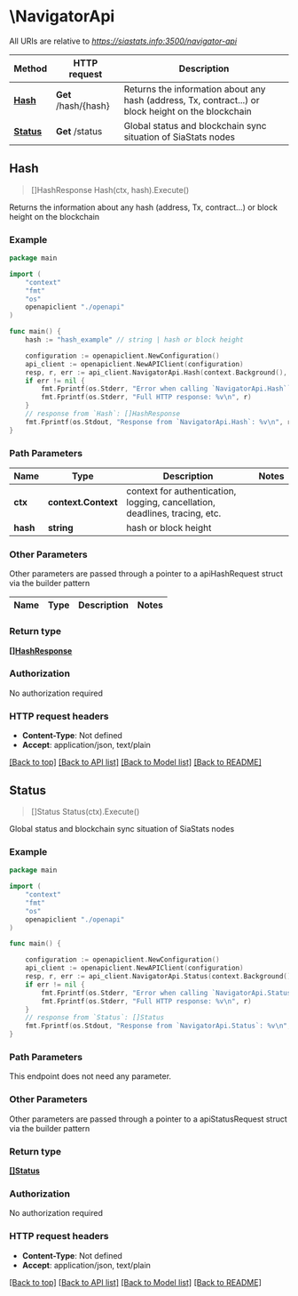 # \NavigatorApi

All URIs are relative to *https://siastats.info:3500/navigator-api*

Method | HTTP request | Description
------------- | ------------- | -------------
[**Hash**](NavigatorApi.md#Hash) | **Get** /hash/{hash} | Returns the information about any hash (address, Tx, contract...) or block height on the blockchain
[**Status**](NavigatorApi.md#Status) | **Get** /status | Global status and blockchain sync situation of SiaStats nodes



## Hash

> []HashResponse Hash(ctx, hash).Execute()

Returns the information about any hash (address, Tx, contract...) or block height on the blockchain

### Example

```go
package main

import (
    "context"
    "fmt"
    "os"
    openapiclient "./openapi"
)

func main() {
    hash := "hash_example" // string | hash or block height

    configuration := openapiclient.NewConfiguration()
    api_client := openapiclient.NewAPIClient(configuration)
    resp, r, err := api_client.NavigatorApi.Hash(context.Background(), hash).Execute()
    if err != nil {
        fmt.Fprintf(os.Stderr, "Error when calling `NavigatorApi.Hash``: %v\n", err)
        fmt.Fprintf(os.Stderr, "Full HTTP response: %v\n", r)
    }
    // response from `Hash`: []HashResponse
    fmt.Fprintf(os.Stdout, "Response from `NavigatorApi.Hash`: %v\n", resp)
}
```

### Path Parameters


Name | Type | Description  | Notes
------------- | ------------- | ------------- | -------------
**ctx** | **context.Context** | context for authentication, logging, cancellation, deadlines, tracing, etc.
**hash** | **string** | hash or block height | 

### Other Parameters

Other parameters are passed through a pointer to a apiHashRequest struct via the builder pattern


Name | Type | Description  | Notes
------------- | ------------- | ------------- | -------------


### Return type

[**[]HashResponse**](HashResponse.md)

### Authorization

No authorization required

### HTTP request headers

- **Content-Type**: Not defined
- **Accept**: application/json, text/plain

[[Back to top]](#) [[Back to API list]](../README.md#documentation-for-api-endpoints)
[[Back to Model list]](../README.md#documentation-for-models)
[[Back to README]](../README.md)


## Status

> []Status Status(ctx).Execute()

Global status and blockchain sync situation of SiaStats nodes

### Example

```go
package main

import (
    "context"
    "fmt"
    "os"
    openapiclient "./openapi"
)

func main() {

    configuration := openapiclient.NewConfiguration()
    api_client := openapiclient.NewAPIClient(configuration)
    resp, r, err := api_client.NavigatorApi.Status(context.Background()).Execute()
    if err != nil {
        fmt.Fprintf(os.Stderr, "Error when calling `NavigatorApi.Status``: %v\n", err)
        fmt.Fprintf(os.Stderr, "Full HTTP response: %v\n", r)
    }
    // response from `Status`: []Status
    fmt.Fprintf(os.Stdout, "Response from `NavigatorApi.Status`: %v\n", resp)
}
```

### Path Parameters

This endpoint does not need any parameter.

### Other Parameters

Other parameters are passed through a pointer to a apiStatusRequest struct via the builder pattern


### Return type

[**[]Status**](Status.md)

### Authorization

No authorization required

### HTTP request headers

- **Content-Type**: Not defined
- **Accept**: application/json, text/plain

[[Back to top]](#) [[Back to API list]](../README.md#documentation-for-api-endpoints)
[[Back to Model list]](../README.md#documentation-for-models)
[[Back to README]](../README.md)

